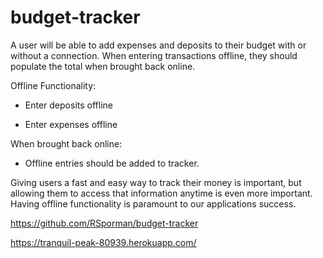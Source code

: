 # budget-tracker

A user will be able to add expenses and deposits to their budget with or without a connection. When entering transactions offline, they should populate the total when brought back online.

Offline Functionality:

  * Enter deposits offline

  * Enter expenses offline

When brought back online:

  * Offline entries should be added to tracker.

  Giving users a fast and easy way to track their money is important, but allowing them to access that information anytime is even more important. Having offline functionality is paramount to our applications success.

https://github.com/RSporman/budget-tracker

https://tranquil-peak-80939.herokuapp.com/

